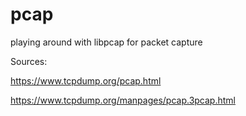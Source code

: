 # pcap
playing around with libpcap for packet capture 

Sources:

https://www.tcpdump.org/pcap.html

https://www.tcpdump.org/manpages/pcap.3pcap.html

